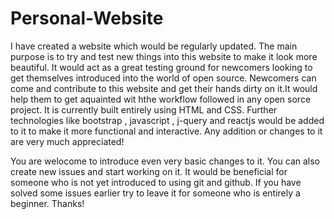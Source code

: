 # Personal-Website
I have created a website which would be regularly updated.
The main purpose is to try and test new things into this website to make it look more beautiful.
It would act as a great testing ground for newcomers looking to get themselves introduced into the world of open source.
Newcomers can come and contribute to this website and get their hands dirty on it.It would help them to get aquainted wit hthe workflow followed in any open sorce project.
It is currently  built entirely using HTML and CSS.
Further technologies like bootstrap , javascript , j-query and reactjs would be added to it to make it more functional and interactive.
Any addition or changes to it are very much appreciated! 


You are welocome to introduce even very basic changes to it.
You can also create new issues and start working on it.
It would be beneficial for someone who is not yet introduced to using git and github. If you have solved some issues earlier try to leave it for someone who is entirely a beginner.
Thanks!
